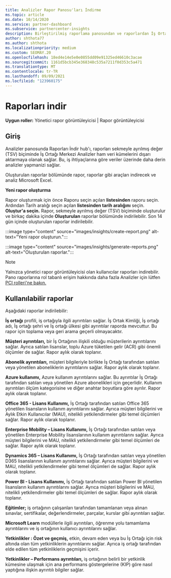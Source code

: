 ```yaml
---
title: Analizler Rapor Panosu'ları İndirme
ms.topic: article
ms.date: 10/14/2020
ms.service: partner-dashboard
ms.subservice: partnercenter-insights
description: Birleştirilmiş raporlama panosundan ve raporlardan İş Ortağı Merkezi indirmeyi ve dışarı İş Ortağı Merkezi Analizler öğrenin.
author: shthota77
ms.author: shthota
ms.localizationpriority: medium
ms.custom: SEOMAY.20
ms.openlocfilehash: 18ed4e14e5e0e0855dd09e91325ed46610c3acae
ms.sourcegitcommit: 1161d5bcb345e368348c535a7211f0d353c5a471
ms.translationtype: MT
ms.contentlocale: tr-TR
ms.lasthandoff: 09/09/2021
ms.locfileid: "123960175"
---
```

# <a name="download-reports"></a>Raporları indir

**Uygun roller:** Yönetici rapor görüntüleyicisi | Rapor görüntüleyicisi

## <a name="introduction"></a>Giriş

Analizler panosunda Raporları İndir hub'ı, raporları sekmeyle ayrılmış değer (TSV) biçiminde İş Ortağı Merkezi Analizler ham veri kümelerini dışarı aktarmaya olanak sağlar. Bu, iş ihtiyaçlarına göre veriler üzerinde daha derin analizler yapmanizi sağlar.

Oluşturulan raporlar bölümünde rapor, raporlar  gibi araçları indirecek ve analiz Microsoft Excel.

**Yeni rapor oluşturma**

Rapor oluşturmak için önce Raporu seçin açılan **listesinden** raporu seçin. Ardından Tarih aralığı seçin açılan **listesinden tarih aralığını** seçin. **Oluştur'a seçin.** Rapor, sekmeyle ayrılmış değer (TSV) biçiminde oluşturulur ve birkaç dakika içinde **Oluşturulan** raporlar bölümünde indirilebilir. Son 14 gün içinde oluşturulan raporlar indirilebilir.

:::image type="content" source="images/insights/create-report.png" alt-text="Yeni rapor oluşturun.":::

:::image type="content" source="images/insights/generate-reports.png" alt-text="Oluşturulan raporlar.":::

>[!NOTE] 
>Yalnızca yönetici rapor görüntüleyicisi olan kullanıcılar raporları indirebilir. Pano raporlarına rol tabanlı erişim hakkında daha fazla Analizler için lütfen [PCI rolleri'ne bakın.](insights-roles.md) 

## <a name="available-reports"></a>Kullanılabilir raporlar

Aşağıdaki raporlar indirilebilir:

**İş ortağı** profili, iş ortağıyla ilgili ayrıntıları sağlar. İş Ortak Kimliği, İş ortağı adı, İş ortağı şehri ve İş ortağı ülkesi gibi ayrıntılar raporda mevcuttur. Bu rapor için toplama veya geri arama geçerli olmayacaktır.

**Müşteri ayrıntıları,** bir İş Ortağının ilişkili olduğu müşterilerin ayrıntılarını sağlar. Ayrıca satılan lisanslar, toplu Azure tüketilen gelir (ACR) gibi önemli ölçümler de sağlar. Rapor aylık olarak toplanır.

**Abonelik ayrıntıları,** müşteri bilgileriyle birlikte İş Ortağı tarafından satılan veya yönetilen aboneliklerin ayrıntılarını sağlar. Rapor aylık olarak toplanır.

**Azure kullanımı,** Azure kullanım ayrıntılarını sağlar. Bu ayrıntılar İş Ortağı tarafından satılan veya yönetilen Azure abonelikleri için geçerlidir. Kullanım ayrıntıları ölçüm kategorisine ve diğer anahtar boyutlara göre ayrılır. Rapor aylık olarak toplanır.

**Office 365 - Lisans Kullanımı,** İş Ortağı tarafından satılan Office 365 yönetilen lisansların kullanım ayrıntılarını sağlar. Ayrıca müşteri bilgilerini ve Aylık Etkin Kullanıcılar (MAU), nitelikli yetkilendirmeler gibi temel ölçümleri sağlar. Rapor aylık olarak toplanır.

**Enterprise Mobility – Lisans Kullanımı,** İş Ortağı tarafından satılan veya yönetilen Enterprise Mobility lisanslarının kullanım ayrıntılarını sağlar. Ayrıca müşteri bilgilerini ve MAU, nitelikli yetkilendirmeler gibi temel ölçümleri de sağlar. Rapor aylık olarak toplanır.

**Dynamics 365 – Lisans Kullanımı,** İş Ortağı tarafından satılan veya yönetilen D365 lisanslarının kullanım ayrıntılarını sağlar. Ayrıca müşteri bilgilerini ve MAU, nitelikli yetkilendirmeler gibi temel ölçümleri de sağlar. Rapor aylık olarak toplanır.

**Power BI - Lisans Kullanımı,** İş Ortağı tarafından satılan Power BI yönetilen lisansların kullanım ayrıntılarını sağlar. Ayrıca müşteri bilgilerini ve MAU, nitelikli yetkilendirmeler gibi temel ölçümleri de sağlar. Rapor aylık olarak toplanır.

**Eğitimler;** iş ortağının çalışanları tarafından tamamlanan veya alınan sınavlar, sertifikalar, değerlendirmeler, parçalar, kurslar gibi ayrıntıları sağlar.

**Microsoft Learn** modüllerle ilgili ayrıntıları, öğrenme yolu tamamlama ayrıntılarını ve iş ortağının kullanıcı ayrıntılarını sağlar.

**Yetkinlikler : Özet ve geçmiş,** etkin, devam eden veya bu İş Ortağı için risk altında olan tüm yetkinliklerin ayrıntılarını sağlar. Ayrıca iş ortağı tarafından elde edilen tüm yetkinliklerin geçmişini içerir.

**Yetkinlikler – Performans ayrıntıları,** iş ortağının belirli bir yetkinlik kümesine ulaşmak için ana performans göstergelerine (KIP) göre nasıl yaptığına ilişkin ayrıntılı bilgiler sağlar.

